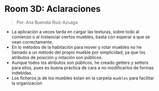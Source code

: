 # Room 3D: Aclaraciones

> Por: Ana Buendía Ruiz-Azuaga

- La aplicación a veces tarda en cargar las texturas, sobre todo al comienzo o al instanciar ciertos muebles, basta con esperar a que se vean correctamente.
- En lo métodos de la habitación para mover y rotar muebles no he llamado a un método del propio mueble por simplicidad, ya que los atributos de posición y rotación son públicos.
- Aunque todos los atributos son públicos, he creado getters y setters para ellos, pues es buena práctica de cara a no modificarlos de formas indebidas.
- Los ficheros js de los muebles estan en la carpeta `muebles` para facilitar la organizacion

